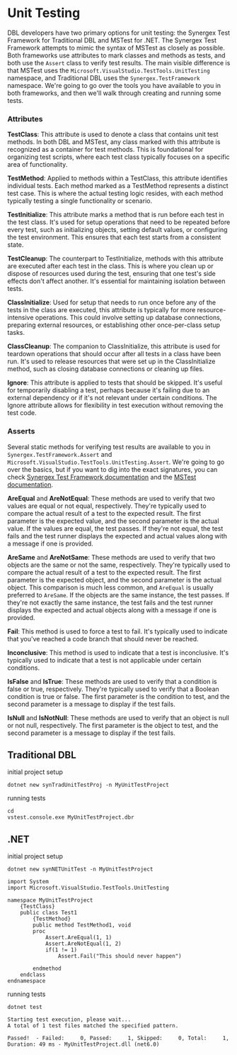 # Unit Testing
DBL developers have two primary options for unit testing: the Synergex Test Framework for Traditional DBL and MSTest for .NET. The Synergex Test Framework attempts to mimic the syntax of MSTest as closely as possible. Both frameworks use attributes to mark classes and methods as tests, and both use the `Assert` class to verify test results. The main visible difference is that MSTest uses the `Microsoft.VisualStudio.TestTools.UnitTesting` namespace, and Traditional DBL uses the `Synergex.TestFramework` namespace. We're going to go over the tools you have available to you in both frameworks, and then we'll walk through creating and running some tests.

### Attributes

**TestClass**: This attribute is used to denote a class that contains unit test methods. In both DBL and MSTest, any class marked with this attribute is recognized as a container for test methods. This is foundational for organizing test scripts, where each test class typically focuses on a specific area of functionality.

**TestMethod**: Applied to methods within a TestClass, this attribute identifies individual tests. Each method marked as a TestMethod represents a distinct test case. This is where the actual testing logic resides, with each method typically testing a single functionality or scenario.

**TestInitialize**: This attribute marks a method that is run before each test in the test class. It's used for setup operations that need to be repeated before every test, such as initializing objects, setting default values, or configuring the test environment. This ensures that each test starts from a consistent state.

**TestCleanup**: The counterpart to TestInitialize, methods with this attribute are executed after each test in the class. This is where you clean up or dispose of resources used during the test, ensuring that one test's side effects don't affect another. It's essential for maintaining isolation between tests.

**ClassInitialize**: Used for setup that needs to run once before any of the tests in the class are executed, this attribute is typically for more resource-intensive operations. This could involve setting up database connections, preparing external resources, or establishing other once-per-class setup tasks.

**ClassCleanup**: The companion to ClassInitialize, this attribute is used for teardown operations that should occur after all tests in a class have been run. It's used to release resources that were set up in the ClassInitialize method, such as closing database connections or cleaning up files.

**Ignore**: This attribute is applied to tests that should be skipped. It's useful for temporarily disabling a test, perhaps because it's failing due to an external dependency or if it's not relevant under certain conditions. The Ignore attribute allows for flexibility in test execution without removing the test code.

### Asserts
Several static methods for verifying test results are available to you in `Synergex.TestFramework.Assert` and `Microsoft.VisualStudio.TestTools.UnitTesting.Assert`. We're going to go over the basics, but if you want to dig into the exact signatures, you can check [Synergex Test Framework documentation](https://www.synergex.com/docs/#vs/Assert.htm) and the [MSTest documentation](https://docs.microsoft.com/en-us/dotnet/api/microsoft.visualstudio.testtools.unittesting.assert?view=mstest-net-1.3.2).

**AreEqual** and **AreNotEqual**: These methods are used to verify that two values are equal or not equal, respectively. They're typically used to compare the actual result of a test to the expected result. The first parameter is the expected value, and the second parameter is the actual value. If the values are equal, the test passes. If they're not equal, the test fails and the test runner displays the expected and actual values along with a message if one is provided.

**AreSame** and **AreNotSame**: These methods are used to verify that two objects are the same or not the same, respectively. They're typically used to compare the actual result of a test to the expected result. The first parameter is the expected object, and the second parameter is the actual object. This comparison is much less common, and `AreEqual` is usually preferred to `AreSame`. If the objects are the same instance, the test passes. If they're not exactly the same instance, the test fails and the test runner displays the expected and actual objects along with a message if one is provided.

**Fail**: This method is used to force a test to fail. It's typically used to indicate that you've reached a code branch that should never be reached. 

**Inconclusive**: This method is used to indicate that a test is inconclusive. It's typically used to indicate that a test is not applicable under certain conditions.

**IsFalse** and **IsTrue**: These methods are used to verify that a condition is false or true, respectively. They're typically used to verify that a Boolean condition is true or false.<!--Doesn't this just repeat the previous sentence? Can we delete it or change the first sentence to "These methods are used to verify that a condition (typically Boolean) is true or false, respectively"?--> The first parameter is the condition to test, and the second parameter is a message to display if the test fails.

**IsNull** and **IsNotNull**: These methods are used to verify that an object is null or not null, respectively. The first parameter is the object to test, and the second parameter is a message to display if the test fails.

## Traditional DBL
initial project setup

```console
dotnet new synTradUnitTestProj -n MyUnitTestProject
```

running tests
```console
cd 
vstest.console.exe MyUnitTestProject.dbr
```
## .NET
initial project setup

```console
dotnet new synNETUnitTest -n MyUnitTestProject
```

```dbl
import System
import Microsoft.VisualStudio.TestTools.UnitTesting

namespace MyUnitTestProject
	{TestClass}
	public class Test1
		{TestMethod}
		public method TestMethod1, void
		proc
            Assert.AreEqual(1, 1)
            Assert.AreNotEqual(1, 2)
            if(1 != 1)
                Assert.Fail("This should never happen")

		endmethod
	endclass
endnamespace
```

running tests

```console
dotnet test

Starting test execution, please wait...
A total of 1 test files matched the specified pattern.

Passed!  - Failed:     0, Passed:     1, Skipped:     0, Total:     1, Duration: 49 ms - MyUnitTestProject.dll (net6.0)
```